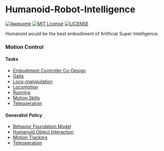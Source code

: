 # Humanoid-Robot-Intelligence

[![Awesome](https://awesome.re/badge.svg)](https://awesome.re) [![MIT License](https://img.shields.io/badge/license-MIT-green.svg)](https://opensource.org/licenses/MIT) [![LICENSE](https://img.shields.io/badge/license-Anti%20996-blue.svg)](https://github.com/996icu/996.ICU/blob/master/LICENSE)

Humanoid would be the best embodiment of Artificial Super Intelligence.



### Motion Control

#### Tasks

- [Embodiment Controller Co-Design](https://github.com/Evan-wyl/humanoid-robot-intelligence/blob/master/tasks/embodiment-controller-co-design.md)
- [Gaits](https://github.com/Evan-wyl/humanoid-robot-intelligence/blob/master/tasks/gaits.md)
- [Loco-manipulation](https://github.com/Evan-wyl/humanoid-robot-intelligence/blob/master/tasks/loco-manipulation.md)
- [Locomotion](https://github.com/Evan-wyl/humanoid-robot-intelligence/blob/master/tasks/locomotion.md)
- [Running](https://github.com/Evan-wyl/humanoid-robot-intelligence/blob/master/tasks/running.md)
- [Motion Skills](https://github.com/Evan-wyl/humanoid-robot-intelligence/blob/master/tasks/motion-skills.md)
- [Teleoperation](https://github.com/Evan-wyl/humanoid-robot-intelligence/blob/master/tasks/teleoperation.md)



#### Generalist Policy

- [Behavior Foundation Model](https://github.com/Evan-wyl/humanoid-robot-intelligence/blob/master/generalist-policy/behavior-foundation-model.md)
- [Humanoid Object Interaction](https://github.com/Evan-wyl/humanoid-robot-intelligence/blob/master/generalist-policy/humanoid-object-interaction.md)
- [Motion Tracking](https://github.com/Evan-wyl/humanoid-robot-intelligence/blob/master/generalist-policy/motion-tracking.md)
- [Teleoperation](https://github.com/Evan-wyl/humanoid-robot-intelligence/blob/master/generalist-policy/teleoperation.md)
